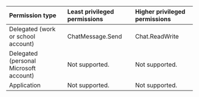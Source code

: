 |Permission type|Least privileged permissions|Higher privileged permissions|
|:---|:---|:---|
|Delegated (work or school account)|ChatMessage.Send|Chat.ReadWrite|
|Delegated (personal Microsoft account)|Not supported.|Not supported.|
|Application|Not supported.|Not supported.|